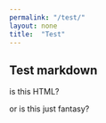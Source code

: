 ```yaml
---
permalink: "/test/"
layout: none
title:  "Test"
---
```


## Test markdown

is this HTML?

or is this just fantasy?
